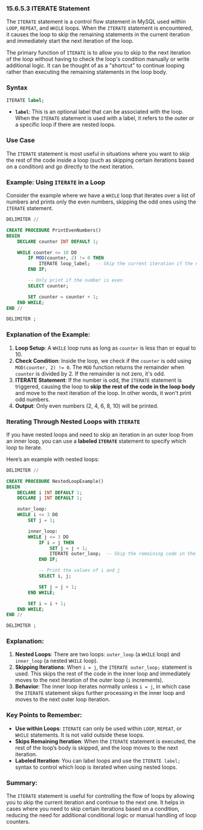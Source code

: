 ### 15.6.5.3 ITERATE Statement

The `ITERATE` statement is a control flow statement in MySQL used within `LOOP`, `REPEAT`, and `WHILE` loops. When the `ITERATE` statement is encountered, it causes the loop to skip the remaining statements in the current iteration and immediately start the next iteration of the loop.

The primary function of `ITERATE` is to allow you to skip to the next iteration of the loop without having to check the loop's condition manually or write additional logic. It can be thought of as a "shortcut" to continue looping rather than executing the remaining statements in the loop body.

### Syntax
```sql
ITERATE label;
```

- **`label`**: This is an optional label that can be associated with the loop. When the `ITERATE` statement is used with a label, it refers to the outer or a specific loop if there are nested loops.

### Use Case

The `ITERATE` statement is most useful in situations where you want to skip the rest of the code inside a loop (such as skipping certain iterations based on a condition) and go directly to the next iteration.

### Example: Using `ITERATE` in a Loop

Consider the example where we have a `WHILE` loop that iterates over a list of numbers and prints only the even numbers, skipping the odd ones using the `ITERATE` statement.

```sql
DELIMITER //

CREATE PROCEDURE PrintEvenNumbers()
BEGIN
    DECLARE counter INT DEFAULT 1;

    WHILE counter <= 10 DO
        IF MOD(counter, 2) != 0 THEN
            ITERATE loop_label;  -- Skip the current iteration if the number is odd
        END IF;

        -- Only print if the number is even
        SELECT counter;

        SET counter = counter + 1;
    END WHILE;
END //

DELIMITER ;
```

### Explanation of the Example:
1. **Loop Setup**: A `WHILE` loop runs as long as `counter` is less than or equal to 10.
2. **Check Condition**: Inside the loop, we check if the `counter` is odd using `MOD(counter, 2) != 0`. The `MOD` function returns the remainder when `counter` is divided by 2. If the remainder is not zero, it's odd.
3. **ITERATE Statement**: If the number is odd, the `ITERATE` statement is triggered, causing the loop to **skip the rest of the code in the loop body** and move to the next iteration of the loop. In other words, it won't print odd numbers.
4. **Output**: Only even numbers (2, 4, 6, 8, 10) will be printed.

### Iterating Through Nested Loops with `ITERATE`

If you have nested loops and need to skip an iteration in an outer loop from an inner loop, you can use a **labeled `ITERATE`** statement to specify which loop to iterate.

Here’s an example with nested loops:

```sql
DELIMITER //

CREATE PROCEDURE NestedLoopExample()
BEGIN
    DECLARE i INT DEFAULT 1;
    DECLARE j INT DEFAULT 1;

    outer_loop: 
    WHILE i <= 3 DO
        SET j = 1;

        inner_loop:
        WHILE j <= 3 DO
            IF i = j THEN
                SET j = j + 1;
                ITERATE outer_loop;  -- Skip the remaining code in the outer loop and continue to the next iteration of outer loop
            END IF;

            -- Print the values of i and j
            SELECT i, j;

            SET j = j + 1;
        END WHILE;

        SET i = i + 1;
    END WHILE;
END //

DELIMITER ;
```

### Explanation:
1. **Nested Loops**: There are two loops: `outer_loop` (a `WHILE` loop) and `inner_loop` (a nested `WHILE` loop).
2. **Skipping Iterations**: When `i = j`, the `ITERATE outer_loop;` statement is used. This skips the rest of the code in the inner loop and immediately moves to the next iteration of the outer loop (`i` increments).
3. **Behavior**: The inner loop iterates normally unless `i = j`, in which case the `ITERATE` statement skips further processing in the inner loop and moves to the next outer loop iteration.

### Key Points to Remember:
- **Use within Loops**: `ITERATE` can only be used within `LOOP`, `REPEAT`, or `WHILE` statements. It is not valid outside these loops.
- **Skips Remaining Iteration**: When the `ITERATE` statement is executed, the rest of the loop’s body is skipped, and the loop moves to the next iteration.
- **Labeled Iteration**: You can label loops and use the `ITERATE label;` syntax to control which loop is iterated when using nested loops.

### Summary:
The `ITERATE` statement is useful for controlling the flow of loops by allowing you to skip the current iteration and continue to the next one. It helps in cases where you need to skip certain iterations based on a condition, reducing the need for additional conditional logic or manual handling of loop counters.
